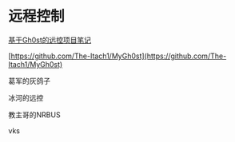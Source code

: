# 远程控制

[基于Gh0st的远控项目笔记](https://the-itach1.github.io/2022/08/10/基于Gh0st的远控项目笔记/)

[https://github.com/The-Itach1/MyGh0st](https://github.com/The-Itach1/MyGh0st)

葛军的灰鸽子

冰河的远控

教主哥的NRBUS

vks